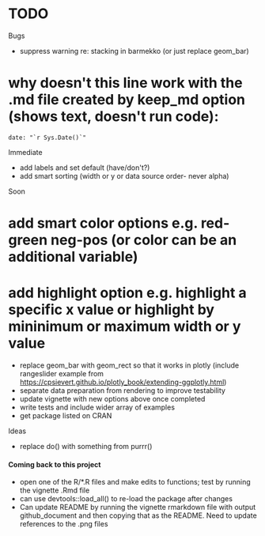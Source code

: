 # TODO

Bugs
* suppress warning re: stacking in barmekko (or just replace geom_bar)
# why doesn't this line work with the .md file created by keep_md option (shows text, doesn't run code):
    date: "`r Sys.Date()`"

Immediate
* add labels and set default (have/don't?)
* add smart sorting (width or y or data source order- never alpha)

Soon
# add smart color options e.g. red-green neg-pos (or color can be an additional variable)
# add highlight option e.g. highlight a specific x value or highlight by mininimum or maximum width or y value
* replace geom_bar with geom_rect so that it works in plotly (include rangeslider example from
https://cpsievert.github.io/plotly_book/extending-ggplotly.html)
* separate data preparation from rendering to improve testability
* update vignette with new options above once completed
* write tests and include wider array of examples
* get package listed on CRAN

Ideas
* replace do() with something from purrr()

#### Coming back to this project
* open one of the R/*.R files and make edits to functions; test by running the vignette .Rmd file
* can use devtools::load_all() to re-load the package after changes
* Can update README by running the vignette rmarkdown file with output github_document
and then copying that as the README. Need to update references to the .png files
